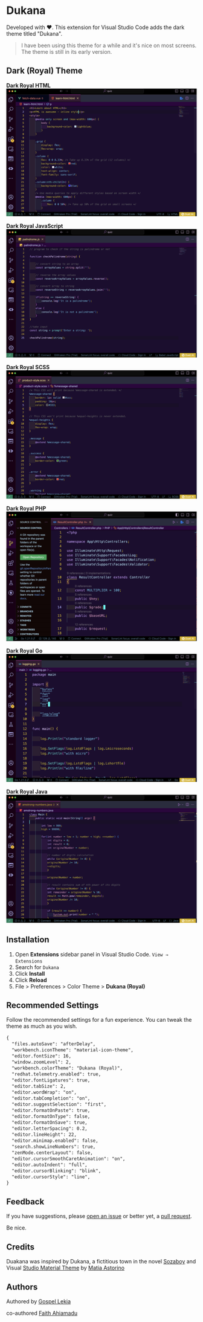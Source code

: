 # Dukana

Developed with ❤️. This extension for Visual Studio Code adds the dark theme titled "Dukana".

> I have been using this theme for a while and it's nice on most screens. The theme is still in its early version.

## Dark (Royal) Theme

**Dark Royal HTML**
![HTML](https://raw.githubusercontent.com/Yigaue/vscode-dukana/main/images/royalty-html.png)

**Dark Royal JavaScript**
![JavaScript](https://raw.githubusercontent.com/Yigaue/vscode-dukana/main/images/royalty-javascript.png)

**Dark Royal SCSS**
![SCSS](https://raw.githubusercontent.com/Yigaue/vscode-dukana/main/images/royalty-scss.png)

**Dark Royal PHP**
![PHP](https://raw.githubusercontent.com/Yigaue/vscode-dukana/main/images/royalty-php.png)

**Dark Royal Go**
![Go](https://raw.githubusercontent.com/Yigaue/vscode-dukana/main/images/royalty-go.png)

**Dark Royal Java**
![Java](https://raw.githubusercontent.com/Yigaue/vscode-dukana/main/images/royalty-java.png)

## Installation

1. Open **Extensions** sidebar panel in Visual Studio Code. `View → Extensions`
2. Search for `Dukana`
3. Click **Install**
4. Click **Reload**
5. File > Preferences > Color Theme > **Dukana (Royal)**

## Recommended Settings

Follow the recommended settings for a fun experience. You can tweak the theme as much as you wish.
```
{
  "files.autoSave": "afterDelay",
  "workbench.iconTheme": "material-icon-theme",
  "editor.fontSize": 16,
  "window.zoomLevel": 2,
  "workbench.colorTheme": "Dukana (Royal)",
  "redhat.telemetry.enabled": true,
  "editor.fontLigatures": true,
  "editor.tabSize": 2,
  "editor.wordWrap": "on",
  "editor.tabCompletion": "on",
  "editor.suggestSelection": "first",
  "editor.formatOnPaste": true,
  "editor.formatOnType": false,
  "editor.formatOnSave": true,
  "editor.letterSpacing": 0.2,
  "editor.lineHeight": 22,
  "editor.minimap.enabled": false,
  "search.showLineNumbers": true,
  "zenMode.centerLayout": false,
  "editor.cursorSmoothCaretAnimation": "on",
  "editor.autoIndent": "full",
  "editor.cursorBlinking": "blink",
  "editor.cursorStyle": "line",
}
```

## Feedback

If you have suggestions, please [open an issue](https://github.com/Yigaue/vscode-dukana/issues) or better yet, a [pull request](https://github.com/Yigaue/vscode-dukana/pulls).

Be nice.

## Credits

Duakana was inspired by Dukana, a fictitious town in the novel [Sozaboy](https://www.goodreads.com/book/show/880196.Sozaboy) and Visual [Studio Material Theme](https://marketplace.visualstudio.com/items?itemName=Equinusocio.vsc-material-theme) by [Matia Astorino](https://www.astorinomattia.com/)

## Authors

Authored by [Gospel Lekia](https://www.linkedin.com/in/gospel-lekia)

co-authored [Faith Ahiamadu](https://www.linkedin.com/in/faith-ahiamadu)
